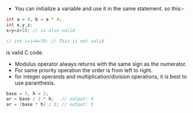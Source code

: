 - You can initialize a variable and use it in the same statement. so this:-

```C++
int a = 4, b = a * 4;
int x,y,z;
x=y=z=10; // is also valid

// int i=j=k=70; // This is not valid
```

is valid C code.

- Modulus operator always returns with the same sign as the numerator.
- For same priority operation the order is from left to right.
- for integer operands and multiplication/division operations, it is best to use paranthesis.

```C
base = 5, h = 2;
ar = base / 2 * h;   // output: 4
ar = (base * h) / 2; // output: 5
```

